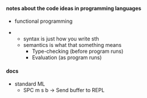 #### notes about the code ideas in programming languages
  * functional programming  

  *  
    - syntax is just how you write sth  
    - semantics is what that something means  
      + Type-checking (before program runs)  
      + Evaluation (as program runs)  



#### docs  
  * standard ML  
    - SPC m s b -> Send buffer to REPL  